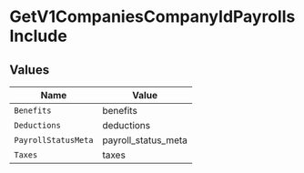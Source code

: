 # GetV1CompaniesCompanyIdPayrollsInclude


## Values

| Name                | Value               |
| ------------------- | ------------------- |
| `Benefits`          | benefits            |
| `Deductions`        | deductions          |
| `PayrollStatusMeta` | payroll_status_meta |
| `Taxes`             | taxes               |